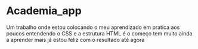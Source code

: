 # Academia_app

Um trabalho onde estou colocando o  meu aprendizado em pratica aos poucos entendendo o CSS e a estrutura HTML é o começo tem muito ainda a aprender mais já estou feliz com o resultado até agora